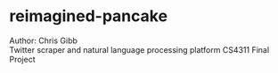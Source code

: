 # reimagined-pancake
Author: Chris Gibb  
Twitter scraper and natural language processing platform
CS4311 Final Project

